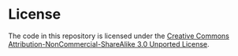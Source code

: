 # License
The code in this repository is licensed under the [Creative Commons Attribution-NonCommercial-ShareAlike 3.0 Unported License](http://creativecommons.org/licenses/by-nc-sa/3.0/). 
